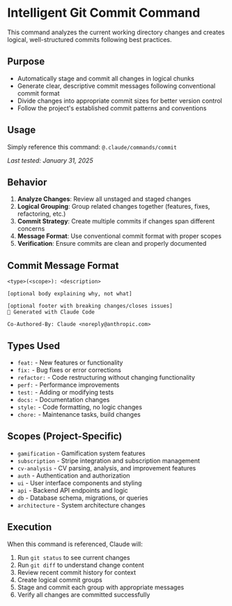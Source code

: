 # Intelligent Git Commit Command

This command analyzes the current working directory changes and creates logical, well-structured commits following best practices.

## Purpose
- Automatically stage and commit all changes in logical chunks
- Generate clear, descriptive commit messages following conventional commit format
- Divide changes into appropriate commit sizes for better version control
- Follow the project's established commit patterns and conventions

## Usage
Simply reference this command: `@.claude/commands/commit`

*Last tested: January 31, 2025*

## Behavior
1. **Analyze Changes**: Review all unstaged and staged changes
2. **Logical Grouping**: Group related changes together (features, fixes, refactoring, etc.)
3. **Commit Strategy**: Create multiple commits if changes span different concerns
4. **Message Format**: Use conventional commit format with proper scopes
5. **Verification**: Ensure commits are clean and properly documented

## Commit Message Format
```
<type>(<scope>): <description>

[optional body explaining why, not what]

[optional footer with breaking changes/closes issues]
🤖 Generated with Claude Code

Co-Authored-By: Claude <noreply@anthropic.com>
```

## Types Used
- `feat:` - New features or functionality
- `fix:` - Bug fixes or error corrections  
- `refactor:` - Code restructuring without changing functionality
- `perf:` - Performance improvements
- `test:` - Adding or modifying tests
- `docs:` - Documentation changes
- `style:` - Code formatting, no logic changes
- `chore:` - Maintenance tasks, build changes

## Scopes (Project-Specific)
- `gamification` - Gamification system features
- `subscription` - Stripe integration and subscription management
- `cv-analysis` - CV parsing, analysis, and improvement features
- `auth` - Authentication and authorization
- `ui` - User interface components and styling
- `api` - Backend API endpoints and logic
- `db` - Database schema, migrations, or queries
- `architecture` - System architecture changes

## Execution
When this command is referenced, Claude will:
1. Run `git status` to see current changes
2. Run `git diff` to understand change content
3. Review recent commit history for context
4. Create logical commit groups
5. Stage and commit each group with appropriate messages
6. Verify all changes are committed successfully